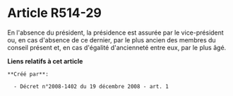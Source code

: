 # Article R514-29

En l'absence du président, la présidence est assurée par le vice-président ou, en cas d'absence de ce dernier, par le plus
ancien des membres du conseil présent et, en cas d'égalité d'ancienneté entre eux, par le plus âgé.

**Liens relatifs à cet article**

	**Créé par**:

	  - Décret n°2008-1402 du 19 décembre 2008 - art. 1
